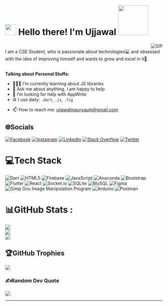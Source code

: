 # <img src="https://github.com/TheDudeThatCode/TheDudeThatCode/blob/master/Assets/Hi.gif" width="35px"> Hello there! I'm Ujjawal <img src="https://github.com/TheDudeThatCode/TheDudeThatCode/blob/master/Assets/Developer.gif" width="95px">
<!-- <p align="left"> <img src="https://komarev.com/ghpvc/?username=ujjawalmaurya&label=Profile%20views&color=0e75b6&style=flat" alt="ujjawalmaurya" /> </p> -->
<img align="right" alt="GIF" src="https://media.giphy.com/media/L8K62iTDkzGX6/giphy.gif" />
<br />
I am a CSE Student, who is passionate about technologies💻 and obsessed with the idea of improving himself and wants to grow and excel in it🚀.

<br>
<!-- Linux Enthusiast || Android Developer || JavaScript is ♥️♥️ || KDE is ♥️♥️ -->
<br/>

<!-- - 👨🏽‍💻 I’m currently pursuing my Bachelor's degree in Computer Science. -->
**Talking about Personal Stuffs:**
- 👨🏽‍💻 I’m currently learning about JS libraries
- 💬 Ask me about anything, I am happy to help
- 🤔 I’m looking for help with AppWrite
- ⚙️ I use daily: `.dart`, `.js`, `.fig`
<!--  👨 Open Source Contributor-->
- 📫 How to reach me: ujjawalmauryaum@gmail.com



## 🌐Socials
[![Facebook](https://img.shields.io/badge/Facebook-%231877F2.svg?logo=Facebook&logoColor=white)](https://facebook.com/ujjawalmauryaum) [![Instagram](https://img.shields.io/badge/Instagram-%23E4405F.svg?logo=Instagram&logoColor=white)](https://instagram.com/1amujjawal) [![LinkedIn](https://img.shields.io/badge/LinkedIn-%230077B5.svg?logo=linkedin&logoColor=white)](https://linkedin.com/in/ujjawalmauryaum) [![Stack Overflow](https://img.shields.io/badge/-Stackoverflow-FE7A16?logo=stack-overflow&logoColor=white)](https://stackoverflow.com/users/12053457/ujjawal-maurya) [![Twitter](https://img.shields.io/badge/Twitter-%231DA1F2.svg?logo=Twitter&logoColor=white)](https://twitter.com/1amUjjawal) 

# 💻Tech Stack
![Dart](https://img.shields.io/badge/dart-%230175C2.svg?style=flat&logo=dart&logoColor=white)
![HTML5](https://img.shields.io/badge/html5-%23E34F26.svg?style=flat&logo=html5&logoColor=white)
![Firebase](https://img.shields.io/badge/firebase-%23039BE5.svg?style=flat&logo=firebase)
![JavaScript](https://img.shields.io/badge/javascript-%23323330.svg?style=flat&logo=javascript&logoColor=%23F7DF1E) 
![Anaconda](https://img.shields.io/badge/Anaconda-%2344A833.svg?style=flat&logo=anaconda&logoColor=white) 
![Bootstrap](https://img.shields.io/badge/bootstrap-%23563D7C.svg?style=flat&logo=bootstrap&logoColor=white) 
![Flutter](https://img.shields.io/badge/Flutter-%2302569B.svg?style=flat&logo=Flutter&logoColor=white) 
![React](https://img.shields.io/badge/react-%2320232a.svg?style=flat&logo=react&logoColor=%2361DAFB) 
![Socket.io](https://img.shields.io/badge/Socket.io-black?style=flat&logo=socket.io&badgeColor=010101) 
![SQLite](https://img.shields.io/badge/sqlite-%2307405e.svg?style=flat&logo=sqlite&logoColor=white) 
![MySQL](https://img.shields.io/badge/mysql-%2300f.svg?style=flat&logo=mysql&logoColor=white) 
![Figma](https://img.shields.io/badge/figma-%23F24E1E.svg?style=flat&logo=figma&logoColor=white) 
![Gimp Gnu Image Manipulation Program](https://img.shields.io/badge/Gimp-657D8B?style=flat&logo=gimp&logoColor=FFFFFF) 
![Arduino](https://img.shields.io/badge/-Arduino-00979D?style=flat&logo=Arduino&logoColor=white) 
![Postman](https://img.shields.io/badge/Postman-FF6C37?style=flat&logo=postman&logoColor=white)

<!-- ![Go](https://img.shields.io/badge/go-%2300ADD8.svg?style=flat&logo=go&logoColor=white)  -->
<!-- ![Nginx](https://img.shields.io/badge/nginx-%23009639.svg?style=flat&logo=nginx&logoColor=white)  -->
<!-- ![Strapi](https://img.shields.io/badge/strapi-%232E7EEA.svg?style=flat&logo=strapi&logoColor=white)  -->
<!-- ![Realm](https://img.shields.io/badge/Realm-39477F?style=flat&logo=realm&logoColor=white) -->
<!-- ![MongoDB](https://img.shields.io/badge/MongoDB-%234ea94b.svg?style=flat&logo=mongodb&logoColor=white) 	 -->
<!-- ![Adobe XD](https://img.shields.io/badge/Adobe%20XD-470137?style=flat&logo=Adobe%20XD&logoColor=#FF61F6)  -->
<!-- ![Raspberry Pi](https://img.shields.io/badge/-RaspberryPi-C51A4A?style=flat&logo=Raspberry-Pi)  -->
<!-- ![Docker](https://img.shields.io/badge/docker-%230db7ed.svg?style=flat&logo=docker&logoColor=white)  -->
<!-- ![AWS](https://img.shields.io/badge/AWS-%23FF9900.svg?style=flat&logo=amazon-aws&logoColor=white)  -->

# 📊GitHub Stats :
![](https://github-readme-stats.vercel.app/api?username=UjjawalMaurya&theme=radical&hide_border=false&include_all_commits=true&count_private=true)<br/>
![](https://github-readme-streak-stats.herokuapp.com/?user=UjjawalMaurya&theme=radical&hide_border=false)<br/>
![](https://github-readme-stats.vercel.app/api/top-langs/?username=UjjawalMaurya&theme=radical&hide_border=false&include_all_commits=true&count_private=true&layout=compact)

## 🏆GitHub Trophies
![](https://github-profile-trophy.vercel.app/?username=UjjawalMaurya&theme=discord&no-frame=false&no-bg=false&margin-w=4)

### ✍️Random Dev Quote
![](https://quotes-github-readme.vercel.app/api?type=horizontal&theme=radical)

<!-- ### 😂Random Dev Meme
<img src="https://random-memer.herokuapp.com/" width="512px"/>-->

---
<!-- Visitor count -->
<!-- [![](https://visitcount.itsvg.in/api?id=UjjawalMaurya&icon=2&color=6)](https://visitcount.itsvg.in) -->
